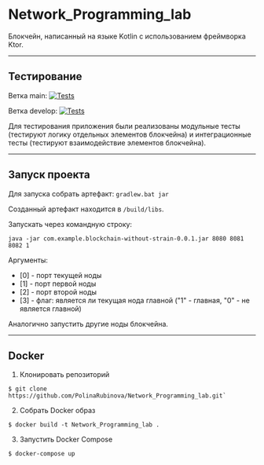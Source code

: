 # Network_Programming_lab
Блокчейн, написанный на языке Kotlin с использованием фреймворка Ktor.

---

## Тестирование
Ветка main: [![Tests](https://github.com/PolinaRubinova/Network_Programming_lab/actions/workflows/gradle-tests.yml/badge.svg?branch=main)](https://github.com/PolinaRubinova/Network_Programming_lab/actions/workflows/gradle-tests.yml)

Ветка develop: [![Tests](https://github.com/PolinaRubinova/Network_Programming_lab/actions/workflows/gradle-tests.yml/badge.svg?branch=dev)](https://github.com/PolinaRubinova/Network_Programming_lab/actions/workflows/gradle-tests.yml)

Для тестирования приложения были реализованы модульные тесты (тестируют логику отдельных элементов блокчейна) и интеграционные тесты (тестируют взаимодействие элементов блокчейна).

---

## Запуск проекта
Для запуска собрать артефакт: `gradlew.bat jar`

Созданный артефакт находится в `/build/libs`.

Запускать через командную строку:
``` console
java -jar com.example.blockchain-without-strain-0.0.1.jar 8080 8081 8082 1
```
Аргументы:
* [0] - порт текущей ноды
* [1] - порт первой ноды
* [2] - порт второй ноды
* [3] - флаг: является ли текущая нода главной ("1" - главная, "0" - не является главной)

Аналогично запустить другие ноды блокчейна.

---

## Docker
1. Клонировать репозиторий
``` console
$ git clone https://github.com/PolinaRubinova/Network_Programming_lab.git`
```

2. Собрать Docker образ
```console
$ docker build -t Network_Programming_lab .
```

3. Запустить Docker Compose
```console
$ docker-compose up
```